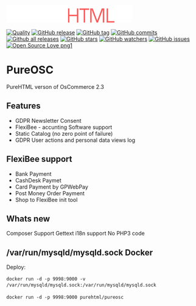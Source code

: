 ![Logo](https://raw.githubusercontent.com/SimonFormanek/pureosc/pure/catalog/images/store_logo.png "PureHtml's PureOSC")

[![Quality](https://scrutinizer-ci.com/g/SimonFormanek/pureosc/badges/quality-score.png?b=pure)](https://scrutinizer-ci.com/g/SimonFormanek/pureosc/)
[![GitHub release](https://img.shields.io/github/release/SimonFormanek/pureosc.svg)](https://GitHub.com/SimonFormanek/pureosc/releases/)
[![GitHub tag](https://img.shields.io/github/tag/SimonFormanek/pureosc.svg)](https://GitHub.com/SimonFormanek/pureosc/tags/)
[![GitHub commits](https://img.shields.io/github/commits-since/SimonFormanek/pureosc/v1.0.0.svg)](https://GitHub.com/SimonFormanek/pureosc/commit/)
[![Github all releases](https://img.shields.io/github/downloads/SimonFormanek/pureosc/total.svg)](https://GitHub.com/SimonFormanek/pureosc/releases/)
[![GitHub stars](https://img.shields.io/github/stars/SimonFormanek/pureosc.svg?style=social&label=Star&maxAge=2592000)](https://GitHub.com/SimonFormanek/pureosc/stargazers/)
[![GitHub watchers](https://img.shields.io/github/watchers/SimonFormanek/pureosc.svg?style=social&label=Watch&maxAge=2592000)](https://GitHub.com/SimonFormanek/pureosc/watchers/)
[![GitHub issues](https://img.shields.io/github/issues/SimonFormanek/pureosc.svg)](https://GitHub.com/SimonFormanek/pureosc/issues/)
[![Open Source Love png1](https://badges.frapsoft.com/os/v1/open-source.png?v=103)](https://github.com/ellerbrock/open-source-badges/)

PureOSC
=======

PureHTML verson of OsCommerce 2.3

Features
--------

 * GDPR Newsletter Consent 
 * FlexiBee - accunting Software support
 * Static Catalog (no zero point of failure)
 * GDPR User actions and personal data views log

FlexiBee support
----------------

 * Bank Payment
 * CashDesk Paymet
 * Card Payment by GPWebPay
 * Post Money Order Payment
 * Shop to FlexiBee init tool

Whats new
---------

Composer Support
Gettext i18n support
No PHP3 code

/var/run/mysqld/mysqld.sock
Docker
------

Deploy:

    docker run -d -p 9998:9000 -v /var/run/mysqld/mysqld.sock:/var/run/mysqld/mysqld.sock 
    
    docker run -d -p 9998:9000 purehtml/pureosc
